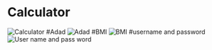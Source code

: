 # Calculator
![Calculator](https://github.com/benyaminkhaleh/pythonclass/assets/137895968/6e9cfe6a-b1bb-4b67-9bf3-dc8629c9099c)
#Adad
![Adad](https://github.com/benyaminkhaleh/pythonclass/assets/137895968/9d23bf73-c37b-4b8c-87a9-3f536dbaef27)
#BMI
![BMI](https://github.com/benyaminkhaleh/pythonclass/assets/137895968/b0ab3aac-cb10-4482-a9f6-fbf4af0f3d41)
#username and password
![User name and pass word](https://github.com/benyaminkhaleh/pythonclass/assets/137895968/977d306b-e330-4adb-b4e8-400ad90f5d3b)
